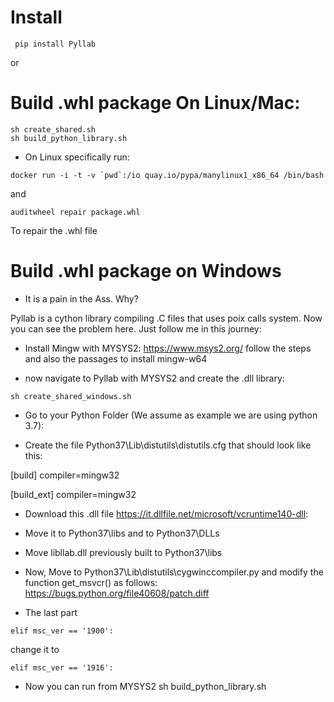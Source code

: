 # Install
```
 pip install Pyllab
```

or


# Build .whl package On Linux/Mac:
```
sh create_shared.sh
sh build_python_library.sh
```

- On Linux specifically run:

```
docker run -i -t -v `pwd`:/io quay.io/pypa/manylinux1_x86_64 /bin/bash
```

and

```
auditwheel repair package.whl
```

To repair the .whl file

# Build .whl package on Windows

- It is a pain in the Ass. Why?

Pyllab is a cython library compiling .C files that uses poix calls system. Now you can see the problem here. Just follow me in this journey:


- Install Mingw with MYSYS2: https://www.msys2.org/ follow the steps and also the passages to install mingw-w64 

-  now navigate to Pyllab with MYSYS2 and create the .dll library:

```
sh create_shared_windows.sh
```

- Go to your Python Folder (We assume as example we are using python 3.7):

- Create the file Python37\Lib\distutils\distutils.cfg that should look like this:

[build]
compiler=mingw32
 
[build_ext]
compiler=mingw32

- Download this .dll file https://it.dllfile.net/microsoft/vcruntime140-dll:

- Move it to Python37\libs and to Python37\DLLs

- Move libllab.dll previously built to Python37\libs

- Now, Move to Python37\Lib\distutils\cygwinccompiler.py and modify the function get_msvcr() as follows: https://bugs.python.org/file40608/patch.diff

- The last part

```
elif msc_ver == '1900':
```

change it to 

```
elif msc_ver == '1916':
```

- Now you can run from MYSYS2 sh build_python_library.sh
